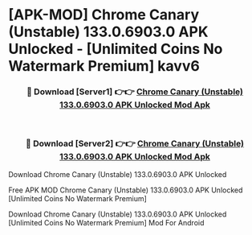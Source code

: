 # [APK-MOD] Chrome Canary (Unstable) 133.0.6903.0 APK Unlocked - [Unlimited Coins No Watermark Premium] kavv6



<div align="center">
<h3>🔴 Download [Server1] 👉👉 <a href="https://momento.my/?title=Chrome_Canary_(Unstable)_133.0.6903.0_APK_Unlocked">Chrome Canary (Unstable) 133.0.6903.0 APK Unlocked Mod Apk</a></h3><br>

<h3>🔴 Download [Server2] 👉👉 <a href="https://momento.my/?title=Chrome_Canary_(Unstable)_133.0.6903.0_APK_Unlocked">Chrome Canary (Unstable) 133.0.6903.0 APK Unlocked Mod Apk</a></h3>
</div>



Download Chrome Canary (Unstable) 133.0.6903.0 APK Unlocked 

Free APK MOD Chrome Canary (Unstable) 133.0.6903.0 APK Unlocked [Unlimited Coins No Watermark Premium]

Download Chrome Canary (Unstable) 133.0.6903.0 APK Unlocked [Unlimited Coins No Watermark Premium] Mod For Android
